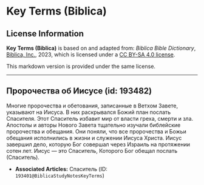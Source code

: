 # Key Terms (Biblica)

## License Information

**Key Terms (Biblica)** is based on and adapted from: _Biblica Bible Dictionary_, [Biblica, Inc.](https://www.biblica.com/), 2023, which is licensed under a [CC BY-SA 4.0 license](https://creativecommons.org/licenses/by-sa/4.0/legalcode.en).

This markdown version is provided under the same license.



--------------------------------

## Пророчества об Иисусе (id: 193482)

Многие пророчества и обетования, записанные в Ветхом Завете, указывают на Иисуса. В них раскрывался Божий план послать Спасителя. Этот Спаситель избавит мир от власти греха, смерти и зла. Апостолы и авторы Нового Завета тщательно изучали библейские пророчества и обещания. Они поняли, что все пророчества и Божьи обещания исполнились в жизни и служении Иисуса Христа. Иисус завершил дело, которую Бог совершал через Израиль на протяжении сотен лет. Иисус — это Спаситель, Которого Бог обещал послать (Спаситель).

* **Associated Articles:** Спаситель (ID: `193401@BiblicaStudyNotesKeyTerms`)

